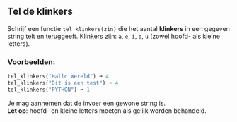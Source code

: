 ## Tel de klinkers

Schrijf een functie `tel_klinkers(zin)` die het aantal **klinkers** in een gegeven string telt en teruggeeft. Klinkers zijn: `a`, `e`, `i`, `o`, `u` (zowel hoofd- als kleine letters).

### Voorbeelden:

```python
tel_klinkers("Hallo Wereld") ➞ 4
tel_klinkers("Dit is een test") ➞ 4
tel_klinkers("PYTHON") ➞ 1
```

Je mag aannemen dat de invoer een gewone string is.  
**Let op**: hoofd- en kleine letters moeten als gelijk worden behandeld.

